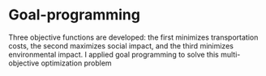 # Goal-programming
Three objective functions are developed: the first minimizes transportation costs, the second maximizes social impact, and the third minimizes environmental impact. I applied goal programming to solve this multi-objective optimization problem
